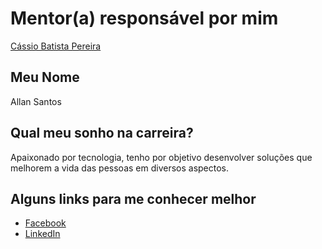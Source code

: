# Mentor(a) responsável por mim

[Cássio Batista Pereira](profiles/cassio_pereira.md)

## Meu Nome

Allan Santos

## Qual meu sonho na carreira?

Apaixonado por tecnologia, tenho por objetivo desenvolver soluções que melhorem a vida das pessoas em diversos aspectos.

## Alguns links para me conhecer melhor

- [Facebook](https://www.facebook.com/allsotk)
- [LinkedIn](https://www.linkedin.com/in/allandesouza)
